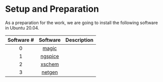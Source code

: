 # Setup and Preparation

As a preparation for the work, we are going to install the following software in Ubuntu 20.04.


| Software #  |         Software          |   Description        |
|:-----------:|:-------------------------:|:--------------------:|
| 0           | [magic]()                 |                      |
| 1           | [ngspice]()               |                      |
| 2           | [xschem]()                |                      |
| 3           | [netgen]()                |                      |